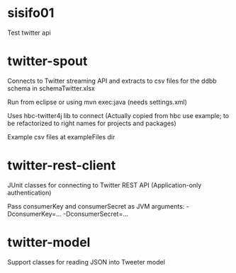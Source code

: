 # sisifo01
Test twitter api

twitter-spout
=============
Connects to Twitter streaming API and extracts to csv files for the ddbb schema in schemaTwitter.xlsx

Run from eclipse or using mvn exec:java (needs settings.xml)

Uses hbc-twitter4j lib to connect
(Actually copied from hbc use example; to be refactorized to right names for projects and packages)

Example csv files at exampleFiles dir


twitter-rest-client
===================
JUnit classes for connecting to Twitter REST API (Application-only authentication)

Pass consumerKey and consumerSecret as JVM arguments:
-DconsumerKey=...
-DconsumerSecret=...


twitter-model
=============
Support classes for reading JSON into Tweeter model

